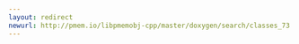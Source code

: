 ```yaml
---
layout: redirect
newurl: http://pmem.io/libpmemobj-cpp/master/doxygen/search/classes_73.html
---
```

